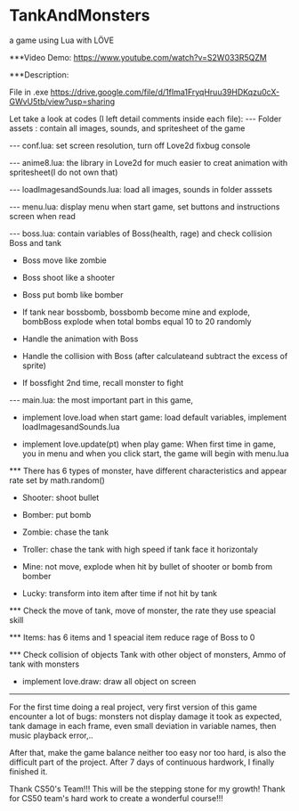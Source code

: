 # TankAndMonsters
a game using Lua with LÖVE

***Video Demo:  https://www.youtube.com/watch?v=S2W033R5QZM

***Description:

File in .exe https://drive.google.com/file/d/1fIma1FryqHruu39HDKqzu0cX-GWvU5tb/view?usp=sharing

Let take a look at codes (I left detail comments inside each file):
--- Folder assets : contain all images, sounds, and spritesheet of the game

--- conf.lua: set screen resolution, turn off Love2d fixbug console

--- anime8.lua: the library in Love2d for much easier to creat animation with spritesheet(I do not own that)

--- loadImagesandSounds.lua: load all images, sounds in folder asssets

--- menu.lua: display menu when start game, set buttons and instructions screen when read

--- boss.lua: contain variables of Boss(health, rage) and check collision Boss and tank

+ Boss move like zombie

+ Boss shoot like a shooter

+ Boss put bomb like bomber

+ If tank near bossbomb, bossbomb become mine and explode, bombBoss explode when total bombs equal 10 to 20 randomly

+ Handle the animation with Boss

+ Handle the collision with Boss (after calculateand subtract the excess of sprite)
+ If bossfight 2nd time, recall monster to fight

--- main.lua: the most important part in this game,
+ implement love.load when start game: load default variables, implement loadImagesandSounds.lua

+ implement love.update(pt) when play game:
When first time in game, you in menu and when you click start, the game will begin with menu.lua

*** There has 6 types of monster, have different characteristics and appear rate set by math.random()
+ Shooter: shoot bullet

+ Bomber: put bomb

+ Zombie: chase the tank

+ Troller: chase the tank with high speed if tank face it horizontaly

+ Mine: not move, explode when hit by bullet of shooter or bomb from bomber

+ Lucky: transform into item after time if not hit by tank

*** Check the move of tank, move of monster, the rate they use speacial skill

*** Items: has 6 items and 1 speacial item reduce rage of Boss to 0

*** Check collision of objects
Tank with other object of monsters,
Ammo of tank with monsters

+ implement love.draw: draw all object on screen

***
For the first time doing a real project, very first version of this game encounter a lot of bugs:
monsters not display damage it took as expected, tank damage in each frame,
even small deviation in variable names, then music playback error,..

After that, make the game balance neither too easy nor too hard, is also the difficult part of the project.
After 7 days of continuous hardwork, I finally finished it.

Thank CS50's Team!!! This will be the stepping stone for my growth!
Thank for CS50 team's hard work to create a wonderful course!!!
